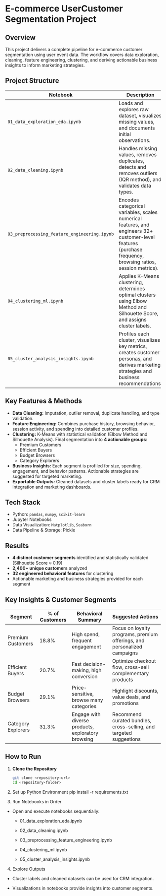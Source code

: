 # E-commerce UserCustomer Segmentation Project

## Overview
This project delivers a complete pipeline for e-commerce customer segmentation using user event data. The workflow covers data exploration, cleaning, feature engineering, clustering, and deriving actionable business insights to inform marketing strategies.

## Project Structure

| Notebook | Description |
|----------|-------------|
| `01_data_exploration_eda.ipynb` | Loads and explores raw dataset, visualizes missing values, and documents initial observations. |
| `02_data_cleaning.ipynb` | Handles missing values, removes duplicates, detects and removes outliers (IQR method), and validates data types. |
| `03_preprocessing_feature_engineering.ipynb` | Encodes categorical variables, scales numerical features, and engineers 32+ customer-level features (purchase frequency, browsing ratios, session metrics). |
| `04_clustering_ml.ipynb` | Applies K-Means clustering, determines optimal clusters using Elbow Method and Silhouette Score, and assigns cluster labels. |
| `05_cluster_analysis_insights.ipynb` | Profiles each cluster, visualizes key metrics, creates customer personas, and derives marketing strategies and business recommendations. |

## Key Features & Methods

- **Data Cleaning:** Imputation, outlier removal, duplicate handling, and type validation.  
- **Feature Engineering:** Combines purchase history, browsing behavior, session activity, and spending into detailed customer profiles.  
- **Clustering:** K-Means with statistical validation (Elbow Method and Silhouette Analysis). Final segmentation into **4 actionable groups**:  
  - Premium Customers  
  - Efficient Buyers  
  - Budget Browsers  
  - Category Explorers  
- **Business Insights:** Each segment is profiled for size, spending, engagement, and behavior patterns. Actionable strategies are suggested for targeted marketing.  
- **Exportable Outputs:** Cleaned datasets and cluster labels ready for CRM integration and marketing dashboards.  

## Tech Stack

- Python: `pandas`, `numpy`, `scikit-learn`  
- Jupyter Notebooks  
- Data Visualization: `Matplotlib`, `Seaborn`  
- Data Pipeline & Storage: Pickle  

## Results

- **4 distinct customer segments** identified and statistically validated (Silhouette Score ≈ 0.19)  
- **2,400+ unique customers** analyzed  
- **32 engineered behavioral features** for clustering  
- Actionable marketing and business strategies provided for each segment  

## Key Insights & Customer Segments

| Segment | % of Customers | Behavioral Summary | Suggested Actions |
|---------|----------------|------------------|-----------------|
| Premium Customers | 18.8% | High spend, frequent engagement | Focus on loyalty programs, premium offerings, and personalized campaigns |
| Efficient Buyers | 20.7% | Fast decision-making, high conversion | Optimize checkout flow, cross-sell complementary products |
| Budget Browsers | 29.1% | Price-sensitive, browse many categories | Highlight discounts, value deals, and promotions |
| Category Explorers | 31.3% | Engage with diverse products, exploratory browsing | Recommend curated bundles, cross-selling, and targeted suggestions |

## How to Run

1. **Clone the Repository**
   ```bash
   git clone <repository-url>
   cd <repository-folder>

2. Set up Python Environment
pip install -r requirements.txt

3. Run Notebooks in Order
- Open and execute notebooks sequentially:

    - 01_data_exploration_eda.ipynb

    - 02_data_cleaning.ipynb

    - 03_preprocessing_feature_engineering.ipynb

    - 04_clustering_ml.ipynb

    - 05_cluster_analysis_insights.ipynb

4. Explore Outputs

- Cluster labels and cleaned datasets can be used for CRM integration.

- Visualizations in notebooks provide insights into customer segments.